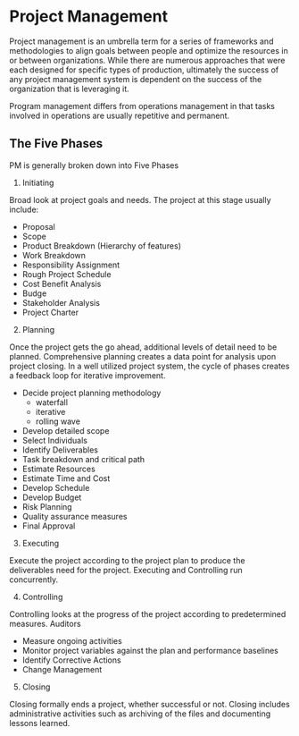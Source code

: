 # Project Management

Project management is an umbrella term for a series of frameworks and methodologies to align goals between people and optimize the resources in or between organizations. While there are numerous approaches that were each designed for specific types of production, ultimately the success of any project management system is dependent on the success of the organization that is leveraging it.

Program management differs from operations management in that tasks involved in operations are usually repetitive and permanent. 

## The Five Phases

PM is generally broken down into Five Phases

1. Initiating

Broad look at project goals and needs. The project at this stage usually include:
- Proposal
- Scope
- Product Breakdown (Hierarchy of features)
- Work Breakdown
- Responsibility Assignment
- Rough Project Schedule
- Cost Benefit Analysis
- Budge
- Stakeholder Analysis
- Project Charter

2. Planning

Once the project gets the go ahead, additional levels of detail need to be planned. Comprehensive planning creates a data point for analysis upon project closing. In a well utilized project system, the cycle of phases creates a feedback loop for iterative improvement.

- Decide project planning methodology
    - waterfall
    - iterative
    - rolling wave
- Develop detailed scope
- Select Individuals
- Identify Deliverables
- Task breakdown and critical path
- Estimate Resources
- Estimate Time and Cost
- Develop Schedule
- Develop Budget
- Risk Planning
- Quality assurance measures
- Final Approval


3. Executing

Execute the project according to the project plan to produce the deliverables need for the project. Executing and Controlling run concurrently.

4. Controlling

Controlling looks at the progress of the project according to predetermined measures. Auditors
- Measure ongoing activities
- Monitor project variables against the plan and performance baselines
- Identify Corrective Actions
- Change Management

5. Closing

Closing formally ends a project, whether successful or not. Closing includes administrative activities such as archiving of the files and documenting lessons learned.